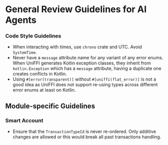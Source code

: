 # General Review Guidelines for AI Agents

### Code Style Guidelines

- When interacting with times, use `chrono` crate and UTC. Avoid `SystemTime`.
- Never have a `message` attribute name for any variant of any error enums. When UniFFI generates Kotlin exception classes, they inherit from `kotlin.Exception` which has a `message` attribute, having a duplicate one creates conflicts in Kotlin.
- Using `#[error(transparent)]` without `#[uniffi(flat_error)]` is not a good idea as UniFFI does not support re-using types across different error enums at least on Kotlin.

## Module-specific Guidelines

### Smart Account

- Ensure that the `TransactionTypeId` is never re-ordered. Only additive changes are allowed or this would break all past transactions handling.
